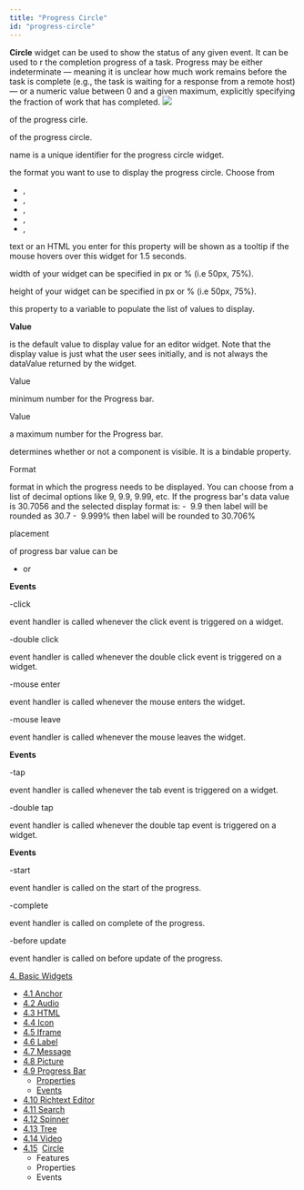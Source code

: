 ```yaml
---
title: "Progress Circle"
id: "progress-circle"
---
```


**Circle** widget can be used to show the status of any given event. It can be used to r the completion progress of a task. Progress may be either indeterminate — meaning it is unclear how much work remains before the task is complete (e.g., the task is waiting for a response from a remote host) — or a numeric value between 0 and a given maximum, explicitly specifying the fraction of work that has completed. [![](https://www.wavemaker.com../assets/ProgressCircle.jpg)](../assets/ProgressCircle.jpg)

of the progress cirle.

of the progress circle.

name is a unique identifier for the progress circle widget.

the format you want to use to display the progress circle. Choose from

- ,
- ,
- ,
- ,
- ,

text or an HTML you enter for this property will be shown as a tooltip if the mouse hovers over this widget for 1.5 seconds.

width of your widget can be specified in px or % (i.e 50px, 75%).

height of your widget can be specified in px or % (i.e 50px, 75%).

this property to a variable to populate the list of values to display.

**Value**

is the default value to display value for an editor widget. Note that the display value is just what the user sees initially, and is not always the dataValue returned by the widget.

Value

minimum number for the Progress bar.

Value

a maximum number for the Progress bar.

determines whether or not a component is visible. It is a bindable property.

Format

format in which the progress needs to be displayed. You can choose from a list of decimal options like 9, 9.9, 9.99, etc. If the progress bar's data value is 30.7056 and the selected display format is: -  9.9 then label will be rounded as 30.7 -  9.999% then label will be rounded to 30.706%

placement

of progress bar value can be

- or

**Events**

\-click

event handler is called whenever the click event is triggered on a widget.

\-double click

event handler is called whenever the double click event is triggered on a widget.

\-mouse enter

event handler is called whenever the mouse enters the widget.

\-mouse leave

event handler is called whenever the mouse leaves the widget.

**Events**

\-tap

event handler is called whenever the tab event is triggered on a widget.

\-double tap

event handler is called whenever the double tap event is triggered on a widget.

**Events**

\-start

event handler is called on the start of the progress.

\-complete

event handler is called on complete of the progress.

\-before update

event handler is called on before update of the progress.

[4\. Basic Widgets](/learn/app-development/widgets/widget-library/#basic)

- [4.1 Anchor](/learn/app-development/widgets/basic/anchor/)
- [4.2 Audio](/learn/app-development/widgets/media-widgets/)
- [4.3 HTML](/learn/app-development/widgets/basic/html/)
- [4.4 Icon](/learn/app-development/widgets/basic/icon/)
- [4.5 Iframe](/learn/app-development/widgets/basic/iframe/)
- [4.6 Label](/learn/app-development/widgets/basic/label/)
- [4.7 Message](/learn/app-development/widgets/basic/message/)
- [4.8 Picture](/learn/app-development/widgets/media-widgets/)
- [4.9 Progress Bar](/learn/app-development/widgets/basic/progress-bar/)
    - [Properties](#properties)
    - [Events](#events)
- [4.10 Richtext Editor](/learn/app-development/widgets/basic/richtext-editor/)
- [4.11 Search](/learn/app-development/widgets/basic/search/)
- [4.12 Spinner](/learn/app-development/widgets/basic/spinner/)
- [4.13 Tree](/learn/app-development/widgets/basic/tree/)
- [4.14 Video](/learn/app-development/widgets/media-widgets/)
- [4.15](/learn/app-development/widgets/media-widgets/)  [Circle](/learn/app-development/widgets/progress-circle/)
    - Features
    - Properties
    - Events
